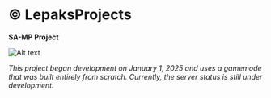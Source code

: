 # © LepaksProjects

**SA-MP Project**

![Alt text](https://i.postimg.cc/RhfjFNHB/Lepaks-Projects.png)

*This project began development on January 1, 2025 and uses a gamemode that was built entirely from scratch. Currently, the server status is still under development.*

